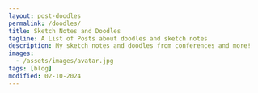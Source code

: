 ```yaml
---
layout: post-doodles
permalink: /doodles/
title: Sketch Notes and Doodles
tagline: A List of Posts about doodles and sketch notes
description: My sketch notes and doodles from conferences and more!
images:
  - /assets/images/avatar.jpg
tags: [blog]
modified: 02-10-2024
---
```

